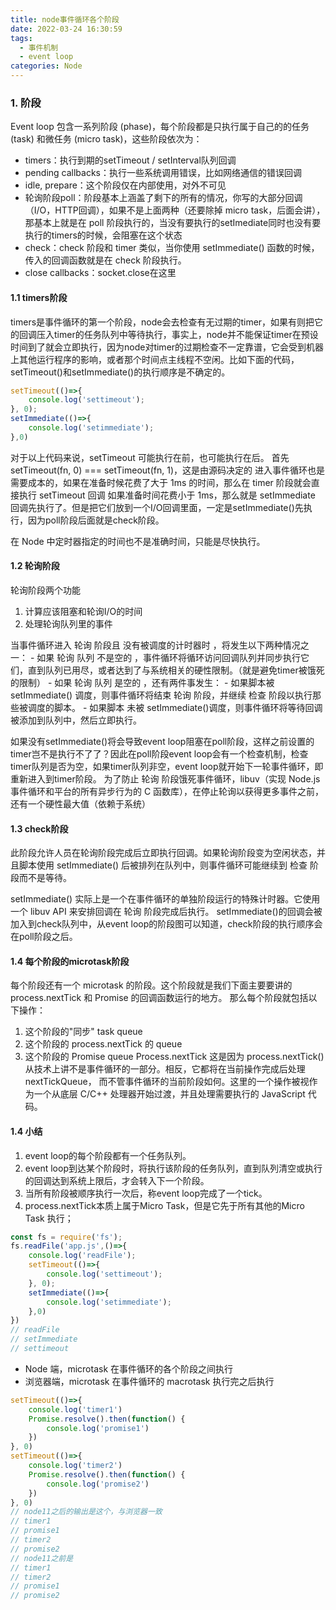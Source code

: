 ```yaml
---
title: node事件循环各个阶段
date: 2022-03-24 16:30:59
tags: 
  - 事件机制
  - event loop
categories: Node
---
```

### 1. 阶段
Event loop 包含一系列阶段 (phase)，每个阶段都是只执行属于自己的的任务 (task) 和微任务 (micro task)，这些阶段依次为：

- timers：执行到期的setTimeout / setInterval队列回调
- pending callbacks：执行一些系统调用错误，比如网络通信的错误回调
- idle, prepare：这个阶段仅在内部使用，对外不可见
- 轮询阶段poll：阶段基本上涵盖了剩下的所有的情况，你写的大部分回调（I/O，HTTP回调），如果不是上面两种（还要除掉 micro task，后面会讲），那基本上就是在 poll 阶段执行的，当没有要执行的setImediate同时也没有要执行的timers的时候，会阻塞在这个状态
- check：check 阶段和 timer 类似，当你使用 setImmediate() 函数的时候，传入的回调函数就是在 check 阶段执行。
- close callbacks：socket.close在这里

#### 1.1 timers阶段
 timers是事件循环的第一个阶段，node会去检查有无过期的timer，如果有则把它的回调压入timer的任务队列中等待执行，事实上，node并不能保证timer在预设时间到了就会立即执行，因为node对timer的过期检查不一定靠谱，它会受到机器上其他运行程序的影响，或者那个时间点主线程不空闲。比如下面的代码，setTimeout()和setImmediate()的执行顺序是不确定的。
 ```javascript
 setTimeout(()=>{
     console.log('settimeout');
 }, 0);
 setImmediate(()=>{
     console.log('setimmediate');
 },0)
 ```
 对于以上代码来说，setTimeout 可能执行在前，也可能执行在后。
首先 setTimeout(fn, 0) === setTimeout(fn, 1)，这是由源码决定的
进入事件循环也是需要成本的，如果在准备时候花费了大于 1ms 的时间，那么在 timer 阶段就会直接执行 setTimeout 回调
如果准备时间花费小于 1ms，那么就是 setImmediate 回调先执行了。但是把它们放到一个I/O回调里面，一定是setImmediate()先执行，因为poll阶段后面就是check阶段。

在 Node 中定时器指定的时间也不是准确时间，只能是尽快执行。

 #### 1.2 轮询阶段
 轮询阶段两个功能
1. 计算应该阻塞和轮询I/O的时间
2. 处理轮询队列里的事件

当事件循环进入 轮询 阶段且 没有被调度的计时器时 ，将发生以下两种情况之一：
    - 如果 轮询 队列 不是空的 ，事件循环将循环访问回调队列并同步执行它们，直到队列已用尽，或者达到了与系统相关的硬性限制。（就是避免timer被饿死的限制）
    - 如果 轮询 队列 是空的 ，还有两件事发生：
      - 如果脚本被 setImmediate() 调度，则事件循环将结束 轮询 阶段，并继续 检查 阶段以执行那些被调度的脚本。
      - 如果脚本 未被 setImmediate()调度，则事件循环将等待回调被添加到队列中，然后立即执行。
   
如果没有setImmediate()将会导致event loop阻塞在poll阶段，这样之前设置的timer岂不是执行不了了？因此在poll阶段event loop会有一个检查机制，检查timer队列是否为空，如果timer队列非空，event loop就开始下一轮事件循环，即重新进入到timer阶段。
为了防止 轮询 阶段饿死事件循环，libuv（实现 Node.js 事件循环和平台的所有异步行为的 C 函数库），在停止轮询以获得更多事件之前，还有一个硬性最大值（依赖于系统）

#### 1.3 check阶段
此阶段允许人员在轮询阶段完成后立即执行回调。如果轮询阶段变为空闲状态，并且脚本使用 setImmediate() 后被排列在队列中，则事件循环可能继续到 检查 阶段而不是等待。

setImmediate() 实际上是一个在事件循环的单独阶段运行的特殊计时器。它使用一个 libuv API 来安排回调在 轮询 阶段完成后执行。
setImmediate()的回调会被加入到check队列中，从event loop的阶段图可以知道，check阶段的执行顺序会在poll阶段之后。

#### 1.4 每个阶段的microtask阶段
每个阶段还有一个 microtask 的阶段。这个阶段就是我们下面主要要讲的 process.nextTick 和 Promise 的回调函数运行的地方。
那么每个阶段就包括以下操作：
1. 这个阶段的"同步" task queue
2. 这个阶段的 process.nextTick 的 queue
3. 这个阶段的 Promise queue
Process.nextTick
这是因为 process.nextTick() 从技术上讲不是事件循环的一部分。相反，它都将在当前操作完成后处理 nextTickQueue， 而不管事件循环的当前阶段如何。这里的一个操作被视作为一个从底层 C/C++ 处理器开始过渡，并且处理需要执行的 JavaScript 代码。
#### 1.4 小结
1. event loop的每个阶段都有一个任务队列。
2. event loop到达某个阶段时，将执行该阶段的任务队列，直到队列清空或执行的回调达到系统上限后，才会转入下一个阶段。
3. 当所有阶段被顺序执行一次后，称event loop完成了一个tick。
4. process.nextTick本质上属于Micro Task，但是它先于所有其他的Micro Task 执行；
```javascript
const fs = require('fs');
fs.readFile('app.js',()=>{
    console.log('readFile');
    setTimeout(()=>{
        console.log('settimeout');
    }, 0);
    setImmediate(()=>{
        console.log('setimmediate');
    },0)
})
// readFile
// setImmediate
// settimeout
```
- Node 端，microtask 在事件循环的各个阶段之间执行
- 浏览器端，microtask 在事件循环的 macrotask 执行完之后执行

```javascript
setTimeout(()=>{
    console.log('timer1')
    Promise.resolve().then(function() {
        console.log('promise1')
    })
}, 0)
setTimeout(()=>{
    console.log('timer2')
    Promise.resolve().then(function() {
        console.log('promise2')
    })
}, 0)
// node11之后的输出是这个，与浏览器一致
// timer1
// promise1
// timer2
// promise2
// node11之前是
// timer1
// timer2
// promise1
// promise2
```
